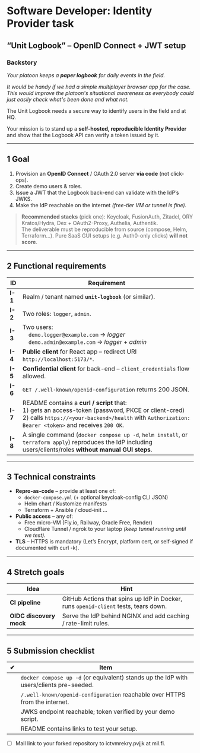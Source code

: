 # Software Developer: Identity Provider task
## “Unit Logbook” – OpenID Connect + JWT setup

### Backstory
*Your platoon keeps a **paper logbook** for daily events in the field.*

*It would be handy if we had a simple multiplayer browser app for the case. This would improve the platoon's situational awareness as everybody could just easily check what's been done and what not.*

The Unit Logbook needs a secure way to identify users in the field and at HQ.  

Your mission is to stand up a **self-hosted, reproducible Identity Provider** and show that the Logbook API can verify a token issued by it.

---

## 1  Goal

1. Provision an **OpenID Connect** / OAuth 2.0 server **via code** (not click-ops).  
2. Create demo users & roles.  
3. Issue a JWT that the Logbook back-end can validate with the IdP’s JWKS.  
4. Make the IdP reachable on the internet *(free-tier VM or tunnel is fine).*  

> **Recommended stacks** (pick one): Keycloak, FusionAuth, Zitadel, ORY Kratos/Hydra, Dex + OAuth2-Proxy, Authelia, Authentik.  
> The deliverable must be reproducible from source (compose, Helm, Terraform…). Pure SaaS GUI setups (e.g. Auth0-only clicks) **will not score**.

---

## 2  Functional requirements

| ID | Requirement |
|----|-------------|
| **I-1** | Realm / tenant named **`unit-logbook`** (or similar). |
| **I-2** | Two roles: `logger`, `admin`. |
| **I-3** | Two users:<br> `demo.logger@example.com` → *logger*<br> `demo.admin@example.com` → *logger* + *admin* |
| **I-4** | **Public client** for React app – redirect URI `http://localhost:5173/*`. |
| **I-5** | **Confidential client** for back-end – `client_credentials` flow allowed. |
| **I-6** | `GET /.well-known/openid-configuration` returns 200 JSON. |
| **I-7** | README contains a **curl / script** that:<br>  1) gets an access-token (password, PKCE or client-cred) <br>  2) calls `https://<your-backend>/health` with `Authorization: Bearer <token>` and receives `200 OK`. |
| **I-8** | A single command (`docker compose up -d`, `helm install`, or `terraform apply`) reproduces the IdP including users/clients/roles **without manual GUI steps**. |

---

## 3  Technical constraints

* **Repro-as-code** – provide at least one of:  
  * `docker-compose.yml` (+ optional keycloak-config CLI JSON)  
  * Helm chart / Kustomize manifests  
  * Terraform + Ansible / cloud-init …  
* **Public access** – any of:  
  * Free micro-VM (Fly.io, Railway, Oracle Free, Render)  
  * Cloudflare Tunnel / ngrok to your laptop *(keep tunnel running until we test).*  
* **TLS** – HTTPS is mandatory (Let’s Encrypt, platform cert, or self-signed if documented with curl -k).  
---

## 4  Stretch goals

| Idea | Hint |
|------|------|
| **CI pipeline** | GitHub Actions that spins up IdP in Docker, runs `openid-client` tests, tears down. |
| **OIDC discovery mock** | Serve the IdP behind NGINX and add caching / rate-limit rules. |

---

## 5  Submission checklist

| ✔︎ | Item |
|----|------|
|    | `docker compose up -d` (or equivalent) stands up the IdP with users/clients pre-seeded. |
|    | `/.well-known/openid-configuration` reachable over HTTPS from the internet. |
|    | JWKS endpoint reachable; token verified by your demo script. |
|    | README contains links to test your setup. |
- [ ] Mail link to your forked repository to ictvmrekry.pvjjk at mil.fi.   